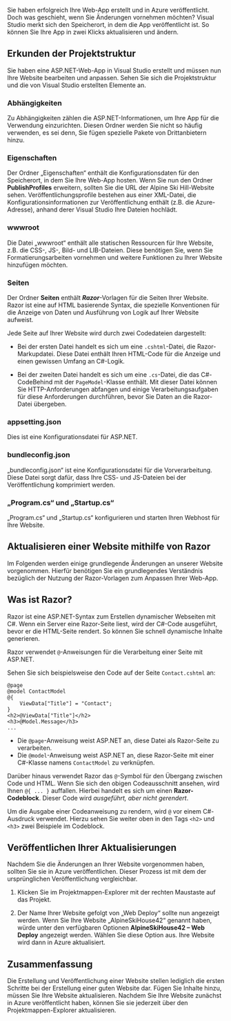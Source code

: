 Sie haben erfolgreich Ihre Web-App erstellt und in Azure veröffentlicht. Doch was geschieht, wenn Sie Änderungen vornehmen möchten? Visual Studio merkt sich den Speicherort, in dem die App veröffentlicht ist. So können Sie Ihre App in zwei Klicks aktualisieren und ändern.

## <a name="explore-the-project-structure"></a>Erkunden der Projektstruktur

Sie haben eine ASP.NET-Web-App in Visual Studio erstellt und müssen nun Ihre Website bearbeiten und anpassen. Sehen Sie sich die Projektstruktur und die von Visual Studio erstellten Elemente an.

### <a name="dependencies"></a>Abhängigkeiten

Zu Abhängigkeiten zählen die ASP.NET-Informationen, um Ihre App für die Verwendung einzurichten. Diesen Ordner werden Sie nicht so häufig verwenden, es sei denn, Sie fügen spezielle Pakete von Drittanbietern hinzu.

### <a name="properties"></a>Eigenschaften

Der Ordner „Eigenschaften“ enthält die Konfigurationsdaten für den Speicherort, in dem Sie Ihre Web-App hosten. Wenn Sie nun den Ordner **PublishProfiles** erweitern, sollten Sie die URL der Alpine Ski Hill-Website sehen. Veröffentlichungsprofile bestehen aus einer XML-Datei, die Konfigurationsinformationen zur Veröffentlichung enthält (z.B. die Azure-Adresse), anhand derer Visual Studio Ihre Dateien hochlädt.

### <a name="wwwroot"></a>wwwroot

Die Datei „wwwroot“ enthält alle statischen Ressourcen für Ihre Website, z.B. die CSS-, JS-, Bild- und LIB-Dateien. Diese benötigen Sie, wenn Sie Formatierungsarbeiten vornehmen und weitere Funktionen zu Ihrer Website hinzufügen möchten.

### <a name="pages"></a>Seiten

Der Ordner **Seiten** enthält _**Razor**_-Vorlagen für die Seiten Ihrer Website.
Razor ist eine auf HTML basierende Syntax, die spezielle Konventionen für die Anzeige von Daten und Ausführung von Logik auf Ihrer Website aufweist.

Jede Seite auf Ihrer Website wird durch zwei Codedateien dargestellt:

- Bei der ersten Datei handelt es sich um eine `.cshtml`-Datei, die Razor-Markupdatei. Diese Datei enthält Ihren HTML-Code für die Anzeige und einen gewissen Umfang an C#-Logik.

- Bei der zweiten Datei handelt es sich um eine `.cs`-Datei, die das C#-CodeBehind mit der `PageModel`-Klasse enthält. Mit dieser Datei können Sie HTTP-Anforderungen abfangen und einige Verarbeitungsaufgaben für diese Anforderungen durchführen, bevor Sie Daten an die Razor-Datei übergeben.

### <a name="appsettingjson"></a>appsetting.json

Dies ist eine Konfigurationsdatei für ASP.NET.

### <a name="bundleconfigjson"></a>bundleconfig.json

„bundleconfig.json“ ist eine Konfigurationsdatei für die Vorverarbeitung. Diese Datei sorgt dafür, dass Ihre CSS- und JS-Dateien bei der Veröffentlichung komprimiert werden.

### <a name="programcs-and-startupcs"></a>„Program.cs“ und „Startup.cs“

„Program.cs“ und „Startup.cs“ konfigurieren und starten Ihren Webhost für Ihre Website.

## <a name="updating-your-website-using-razor"></a>Aktualisieren einer Website mithilfe von Razor

Im Folgenden werden einige grundlegende Änderungen an unserer Website vorgenommen. Hierfür benötigen Sie ein grundlegendes Verständnis bezüglich der Nutzung der Razor-Vorlagen zum Anpassen Ihrer Web-App.

## <a name="what-is-razor"></a>Was ist Razor?

Razor ist eine ASP.NET-Syntax zum Erstellen dynamischer Webseiten mit C#. Wenn ein Server eine Razor-Seite liest, wird der C#-Code ausgeführt, bevor er die HTML-Seite rendert. So können Sie schnell dynamische Inhalte generieren.

Razor verwendet `@`-Anweisungen für die Verarbeitung einer Seite mit ASP.NET.

Sehen Sie sich beispielsweise den Code auf der Seite `Contact.cshtml` an:

```aspx-csharp
@page
@model ContactModel
@{
    ViewData["Title"] = "Contact";
}
<h2>@ViewData["Title"]</h2>
<h3>@Model.Message</h3>
...
```

- Die `@page`-Anweisung weist ASP.NET an, diese Datei als Razor-Seite zu verarbeiten.
- Die `@model`-Anweisung weist ASP.NET an, diese Razor-Seite mit einer C#-Klasse namens `ContactModel` zu verknüpfen.

Darüber hinaus verwendet Razor das `@`-Symbol für den Übergang zwischen Code und HTML. Wenn Sie sich den obigen Codeausschnitt ansehen, wird Ihnen `@{ ... }` auffallen. Hierbei handelt es sich um einen **Razor-Codeblock**. Dieser Code wird _ausgeführt, aber nicht gerendert_.

Um die Ausgabe einer Codeanweisung zu rendern, wird `@` vor einem C#-Ausdruck verwendet. Hierzu sehen Sie weiter oben in den Tags `<h2>` und `<h3>` zwei Beispiele im Codeblock.

## <a name="publish-your-updates"></a>Veröffentlichen Ihrer Aktualisierungen

Nachdem Sie die Änderungen an Ihrer Website vorgenommen haben, sollten Sie sie in Azure veröffentlichen. Dieser Prozess ist mit dem der ursprünglichen Veröffentlichung vergleichbar.

1. Klicken Sie im Projektmappen-Explorer mit der rechten Maustaste auf das Projekt.

1. Der Name Ihrer Website gefolgt von „Web Deploy“ sollte nun angezeigt werden. Wenn Sie Ihre Website „AlpineSkiHouse42“ genannt haben, würde unter den verfügbaren Optionen **AlpineSkiHouse42 – Web Deploy** angezeigt werden. Wählen Sie diese Option aus. Ihre Website wird dann in Azure aktualisiert.

## <a name="summary"></a>Zusammenfassung

Die Erstellung und Veröffentlichung einer Website stellen lediglich die ersten Schritte bei der Erstellung einer guten Website dar. Fügen Sie Inhalte hinzu, müssen Sie Ihre Website aktualisieren. Nachdem Sie Ihre Website zunächst in Azure veröffentlicht haben, können Sie sie jederzeit über den Projektmappen-Explorer aktualisieren.
